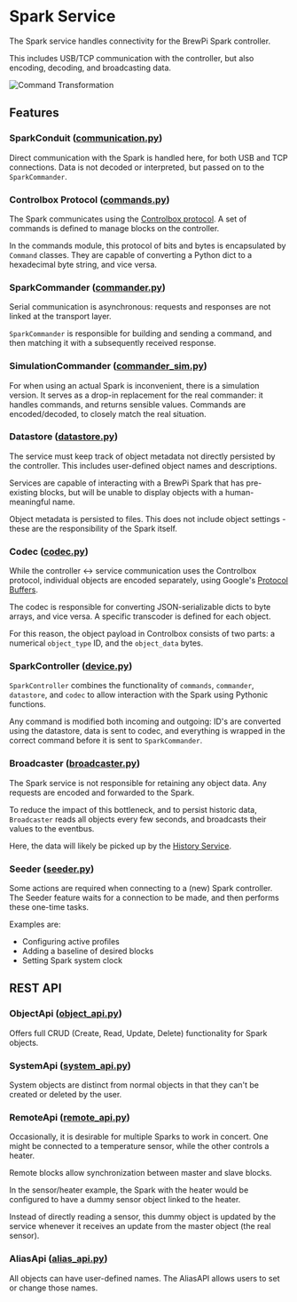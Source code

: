 # Spark Service

The Spark service handles connectivity for the BrewPi Spark controller.

This includes USB/TCP communication with the controller, but also encoding, decoding, and broadcasting data.

![Command Transformation](http://www.plantuml.com/plantuml/png/dLPDZ-Cs3BtdLn2vJ59aaalHmw0eTfC9q2tQpc2JOe-58jDZxSYIAyepOnJzxwKasx7piOjTdsnza7oFZwJVaHVErwM6ZIrBOJBOEs4ejwuKNbapcLIyhy8hJ4MbbbKpXNydmC_iXpdStlu2quyeKRqW_BhVFuB3VseaFur7ulQZS8GWt5DTel44kRFbw2pCQgU1VQ-iWuFDclbqShp-XwZ07ZwZz2jgo6EvgfpDbKROVFph7lBQo1YTjx3ZM9z19Y2KGZ3M8pZrLFZu6PxjcoWhZNVm-B3Rmuh2hLLoGJ4cvP10iFtj-_tsxuVrRzlDlZExwCq4iWHamWiWRns2T2WyndtalU1vae0CECpmHKaSqDW3tLZpWiu3eGj7uCDzm2IjySvgZOuNflsD2x32i-llCW0EYRnJveaMCLWf31mup4AO9ypWq80l46hsjnmPsGnT9ZkA4vUCXAyCFRfIcQEHOvHdfXWJ1UIA8BC6mutCSb1ihStha4DjxNDTBISZA-yDu9l4ohTsd534lbNED8m9ugzQPm5bRckJ7OCv9gHR6UH4sWmbfmHcQCBxV9YRFZ_Rk0S7RULp37awEdCb8qSMV52BOhWs7rG3f_ZHMMyFTNwRl0TIFTBopCpEbfYuyas5lLJPRENmbgj28b5WbglabCAUnYZzGEA3mKzyUrtJtTd9BYBET8Y8G76aDoBBk33e1dA5JF8iXZa7GN0GX3_zsAdjFFArmzUrjc_mAYBc0akcWYej6eRB57H23COA3fBzgbBewnRtXOeduMTEJUjUdejDcSJE2JbXFP4zcuzjzphf5lwxefZO35ZkuqBknRAk5LFKzjHl4GeZhbaZGUL85N-hWmvgTYqy7p2aaalzUYIbLZbdXlzadtSWfBGkYmPYtIHVYu6aGMXkObaJ_Dz4OpTN-3c7l0jxBU85yFYG1RmgNp2GIZVJ2pVIPFXMalOCdfgoHDQ6P8tOghAa-3ZNrGdloskbs4wXY32GSQ4oBx2uFl94NcaTM18TJrqpAz3XTsggwqAfwYvteNlytYwqkyRPLnhRby8V3QxHt8Zpk9z6NnrSltFV9wWhvdCu_mhXavAGJkOCRvzaw5E1NFW-54PAAW-lnUajpbWGlkBI3PqdICdMJaOYk1fyCKxTXpXY1X6rCpHEbmN45aFjuC_IW2JnadhQSQfT64C37jj_A5yxS_8BDU4Jx_WA_vxz3m00 "Command Transformation")

## Features

### SparkConduit ([communication.py](./brewblox_devcon_spark/communication.py))

Direct communication with the Spark is handled here, for both USB and TCP connections. Data is not decoded or interpreted, but passed on to the `SparkCommander`.

### Controlbox Protocol ([commands.py](./brewblox_devcon_spark/commands.py))

The Spark communicates using the [Controlbox protocol](https://brewblox.netlify.com/dev/reference/spark_commands.html). A set of commands is defined to manage blocks on the controller.

In the commands module, this protocol of bits and bytes is encapsulated by `Command` classes. They are capable of converting a Python dict to a hexadecimal byte string, and vice versa.

### SparkCommander ([commander.py](./brewblox_devcon_spark/commander.py))

Serial communication is asynchronous: requests and responses are not linked at the transport layer.

`SparkCommander` is responsible for building and sending a command, and then matching it with a subsequently received response.

### SimulationCommander ([commander_sim.py](./brewblox_devcon_spark/commander_sim.py))

For when using an actual Spark is inconvenient, there is a simulation version. It serves as a drop-in replacement for the real commander: it handles commands, and returns sensible values.
Commands are encoded/decoded, to closely match the real situation.

### Datastore ([datastore.py](./brewblox_devcon_spark/datastore.py))

The service must keep track of object metadata not directly persisted by the controller. This includes user-defined object names and descriptions.

Services are capable of interacting with a BrewPi Spark that has pre-existing blocks, but will be unable to display objects with a human-meaningful name.

Object metadata is persisted to files. This does not include object settings - these are the responsibility of the Spark itself.

### Codec ([codec.py](./brewblox_devcon_spark/codec/codec.py))

While the controller <-> service communication uses the Controlbox protocol, individual objects are encoded separately, using Google's [Protocol Buffers](https://developers.google.com/protocol-buffers/).

The codec is responsible for converting JSON-serializable dicts to byte arrays, and vice versa. A specific transcoder is defined for each object.

For this reason, the object payload in Controlbox consists of two parts: a numerical `object_type` ID, and the `object_data` bytes.

### SparkController ([device.py](./brewblox_devcon_spark/device.py))

`SparkController` combines the functionality of `commands`, `commander`, `datastore`, and `codec` to allow interaction with the Spark using Pythonic functions.

Any command is modified both incoming and outgoing: ID's are converted using the datastore, data is sent to codec, and everything is wrapped in the correct command before it is sent to `SparkCommander`.

### Broadcaster ([broadcaster.py](./brewblox_devcon_spark/broadcaster.py))

The Spark service is not responsible for retaining any object data. Any requests are encoded and forwarded to the Spark.

To reduce the impact of this bottleneck, and to persist historic data, `Broadcaster` reads all objects every few seconds, and broadcasts their values to the eventbus.

Here, the data will likely be picked up by the [History Service](https://github.com/BrewBlox/brewblox-history).


### Seeder ([seeder.py](./brewblox_devcon_spark/seeder.py))

Some actions are required when connecting to a (new) Spark controller.
The Seeder feature waits for a connection to be made, and then performs these one-time tasks.

Examples are:
* Configuring active profiles
* Adding a baseline of desired blocks
* Setting Spark system clock

## REST API

### ObjectApi ([object_api.py](./brewblox_devcon_spark/api/object_api.py))

Offers full CRUD (Create, Read, Update, Delete) functionality for Spark objects.

### SystemApi ([system_api.py](./brewblox_devcon_spark/api/system_api.py))

System objects are distinct from normal objects in that they can't be created or deleted by the user.

### RemoteApi ([remote_api.py](./brewblox_devcon_spark/api/remote_api.py))

Occasionally, it is desirable for multiple Sparks to work in concert. One might be connected to a temperature sensor, while the other controls a heater.

Remote blocks allow synchronization between master and slave blocks.

In the sensor/heater example, the Spark with the heater would be configured to have a dummy sensor object linked to the heater.

Instead of directly reading a sensor, this dummy object is updated by the service whenever it receives an update from the master object (the real sensor).

### AliasApi ([alias_api.py](./brewblox_devcon_spark/api/alias_api.py))

All objects can have user-defined names. The AliasAPI allows users to set or change those names.
